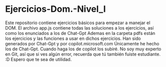 # Ejercicios-Dom.-Nivel_I
Este repositorio contiene ejercicios básicos para empezar a manejar el DOM.
El archivo app.js contiene todas las soluciones a los ejercicios, así como los enunciados a los de Chat-Gpt
Ademas en la carpeta pdfs están los ejercicios y las funciones a usar en dichos ejercicios.
Han sido generados por Chat-Gpt y por copilot.microsoft.com
Únicamente he hecho los de Chat-Gpt. Cuando haga los de copilot los subiré.
No soy muy experto en Git, así que si ves algún error, recuerda que tú también fuiste estudiante. :D
Espero que te sea de utilidad.
